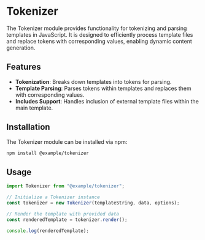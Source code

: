 # Tokenizer

The Tokenizer module provides functionality for tokenizing and parsing templates in JavaScript. It is designed to efficiently process template files and replace tokens with corresponding values, enabling dynamic content generation.

## Features

- **Tokenization**: Breaks down templates into tokens for parsing.
- **Template Parsing**: Parses tokens within templates and replaces them with corresponding values.
- **Includes Support**: Handles inclusion of external template files within the main template.

## Installation

The Tokenizer module can be installed via npm:

```bash
npm install @example/tokenizer
```

## Usage
```javascript
import Tokenizer from "@example/tokenizer";

// Initialize a Tokenizer instance
const tokenizer = new Tokenizer(templateString, data, options);

// Render the template with provided data
const renderedTemplate = tokenizer.render();

console.log(renderedTemplate);
```
